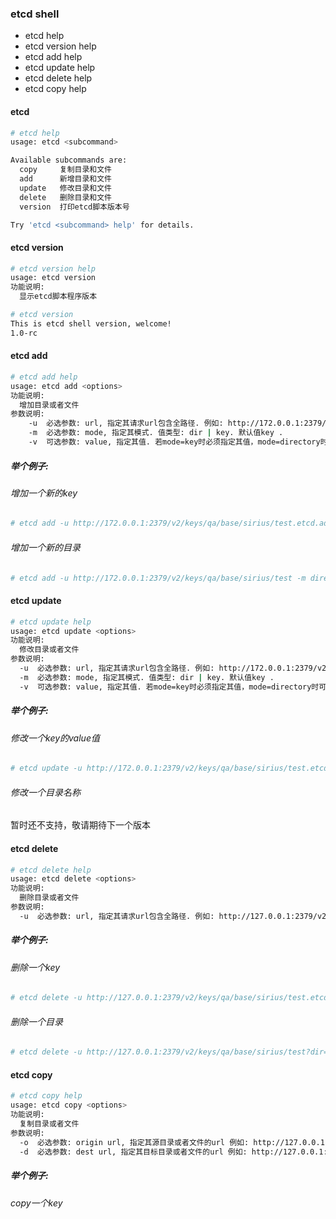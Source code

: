 
### etcd shell 

*	etcd help
*	etcd version help
*	etcd add help
*	etcd update help
*	etcd delete help
*	etcd copy help

#### etcd

```bash
# etcd help
usage: etcd <subcommand>

Available subcommands are:
  copy     复制目录和文件
  add      新增目录和文件
  update   修改目录和文件
  delete   删除目录和文件
  version  打印etcd脚本版本号

Try 'etcd <subcommand> help' for details.
```

#### etcd version 

```bash
# etcd version help
usage: etcd version
功能说明:
  显示etcd脚本程序版本

# etcd version
This is etcd shell version, welcome!
1.0-rc
```

#### etcd add 

```bash
# etcd add help
usage: etcd add <options>
功能说明:
  增加目录或者文件
参数说明:
	-u	必选参数: url, 指定其请求url包含全路径. 例如: http://172.0.0.1:2379/v2/keys/dev/yangtao .
	-m	必选参数: mode, 指定其模式. 值类型: dir | key. 默认值key . 
	-v	可选参数: value, 指定其值. 若mode=key时必须指定其值，mode=directory时可选 .
```

##### 举个例子:

###### 增加一个新的key

```bash
# etcd add -u http://172.0.0.1:2379/v2/keys/qa/base/sirius/test.etcd.add -m key -v "hello world" 
```

###### 增加一个新的目录
```bash
# etcd add -u http://172.0.0.1:2379/v2/keys/qa/base/sirius/test -m directory
```

#### etcd update

```bash
# etcd update help
usage: etcd update <options>
功能说明:
  修改目录或者文件
参数说明:
  -u  必选参数: url, 指定其请求url包含全路径. 例如: http://172.0.0.1:2379/v2/keys/dev/yangtao .
  -m  必选参数: mode, 指定其模式. 值类型: dir | key. 默认值key . 
  -v  可选参数: value, 指定其值. 若mode=key时必须指定其值，mode=directory时可选 .
```

##### 举个例子:

###### 修改一个key的value值

```bash
# etcd update -u http://172.0.0.1:2379/v2/keys/qa/base/sirius/test.etcd.add -m key -v "updated value"
```

###### 修改一个目录名称

暂时还不支持，敬请期待下一个版本

#### etcd delete

```bash
# etcd delete help
usage: etcd delete <options>
功能说明:
  删除目录或者文件
参数说明:
  -u  必选参数: url, 指定其请求url包含全路径. 例如: http://127.0.0.1:2379/v2/keys/dev/yangtao .
```

##### 举个例子:

###### 删除一个key

```bash
# etcd delete -u http://127.0.0.1:2379/v2/keys/qa/base/sirius/test.etcd.add
```

###### 删除一个目录

```bash
# etcd delete -u http://127.0.0.1:2379/v2/keys/qa/base/sirius/test?dir=true
```

#### etcd copy

```bash
# etcd copy help
usage: etcd copy <options>
功能说明:
  复制目录或者文件
参数说明:
  -o  必选参数: origin url, 指定其源目录或者文件的url 例如: http://127.0.0.1:2379/v2/keys/dev/yangtao .
  -d  必选参数: dest url, 指定其目标目录或者文件的url 例如: http://127.0.0.1:2379/v2/keys/qa/yangtao .
```

##### 举个例子:

###### copy一个key

```bash

```
